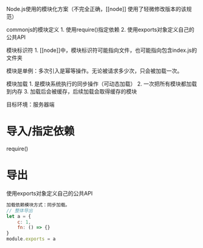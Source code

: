 Node.js使用的模块化方案（不完全正确，[[node]] 使用了轻微修改版本的该规范）

commonjs的模块定义
	1. 使用require()指定依赖
	2. 使用exports对象定义自己的公共API

模块标识符
	1. [[node]]中，模块标识符可能指向文件，也可能指向包含index.js的文件夹

模块是单例：多次引入是幂等操作。无论被请求多少次，只会被加载一次。

模块加载
	1. 是模块系统执行的同步操作（可动态加载）
	2. 一次把所有模块都加载到内存
	3. 加载后会被缓存，后续加载会取得缓存的模块

目标环境：服务器端

# 导入/指定依赖
require()
# 导出
使用exports对象定义自己的公共API
```JavaScript
加载依赖模块方式：同步加载。
// 整体导出
let a = {
	c: 1,
	fn: () => {}
}
module.exports = a
```